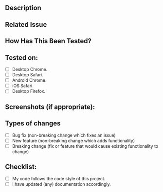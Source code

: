 <!--- Provide a general summary of your changes in the Title above -->

## Description
<!--- Describe your changes in detail -->
<!--- Why is this change required? What problem does it solve? -->

## Related Issue
<!--- This project only accepts pull requests related to open issues -->
<!--- Please link to the issue here: -->

## How Has This Been Tested?
<!--- Please describe in detail how you tested your changes. -->
<!--- see how your change affects other areas of the code, etc. -->
<!--- All test cases should be tested -->

## Tested on:
<!--- All of these should be checked(put x)  -->
- [ ] Desktop Chrome.
- [ ] Desktop Safari.
- [ ] Android Chrome.
- [ ] iOS Safari.
- [ ] Desktop Firefox.

## Screenshots (if appropriate):

## Types of changes
<!--- What types of changes does your code introduce? Put an `x` in all the boxes that apply: -->
- [ ] Bug fix (non-breaking change which fixes an issue)
- [ ] New feature (non-breaking change which adds functionality)
- [ ] Breaking change (fix or feature that would cause existing functionality to change)

## Checklist:
<!--- Go over all the following points, and put an `x` in all the boxes that apply. -->
<!--- If you're unsure about any of these, don't hesitate to ask. We're here to help! -->
- [ ] My code follows the code style of this project.
- [ ] I have updated (any) documentation accordingly.
